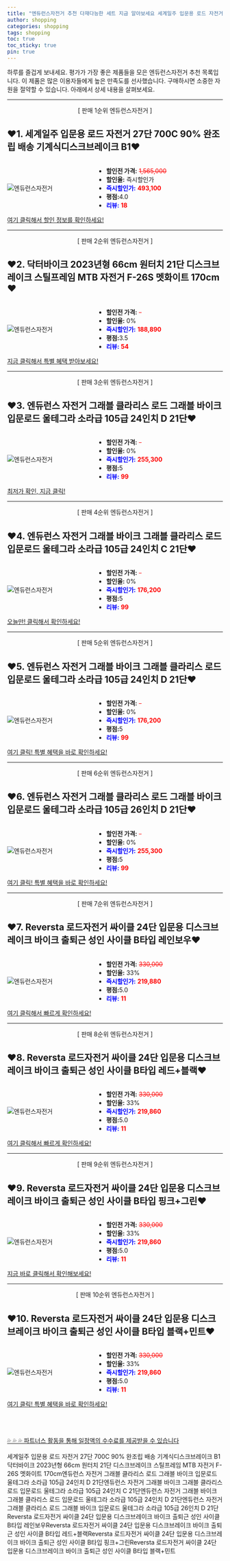 ```yaml
---
title: "엔듀런스자전거 추천 다재다능한 세트 지금 알아보세요 세계일주 입문용 로드 자전거 27단"
author: shopping
categories: shopping
tags: shopping
toc: true
toc_sticky: true
pin: true
---
```

하루를 즐겁게 보내세요. 평가가 가장 좋은 제품들을 모은 엔듀런스자전거 추천 목록입니다. 이 제품은 많은 이용자들에게 높은 만족도를 선사했습니다. 구매하시면 소중한 자원을 절약할 수 있습니다. 아래에서 상세 내용을 살펴보세요.

---
<p class="toplist" style="margin: 0 auto; display: block; width: fit-content;">[ 판매 1순위 엔듀런스자전거 ]</p>

<h2><strong>❤️1. 세계일주 입문용 로드 자전거 27단 700C 90% 완조립 배송 기계식디스크브레이크 B1❤️</strong></h2>

<div style="display: flex; align-items: center;">
    <div style="flex: 0.4;">
        <img src="https://thumbnail6.coupangcdn.com/thumbnails/remote/230x230ex/image/vendor_inventory/7d34/cdae0c8ad72a24a0a3a0371c2abfdf502b1d11968e0cba6b11a96c115370.jpg" alt="엔듀런스자전거" style="max-width: 100%;">
    </div>
    <div style="flex: 0.6; margin-left: 10px;">
        <ul>
            <li><strong>할인전 가격:</strong> <del style="color: red;">1,565,000</del></li>
            <li><strong>할인율:</strong> 즉시할인가</li>
            <li><span style='color:blue'><strong>즉시할인가:</strong></span> <span style='color:red'><strong>493,100</strong></span></li>
            <li><strong>평점:</strong>4.0</li>
            <li><span style='color:blue'><strong>리뷰:</strong></span> <span style='color:red'><strong>18</strong></span></li>
        </ul>
    </div>
</div>
<div class="center">
    <a href="https://selin100587001.github.io?lptag=AF9450613&subid=githubio&pageKey=6617013611&traceid=V0-153&itemId=15028802374&vendorItemId=85282689787" class="myButton">
        여기 클릭해서 할인 정보를 확인하세요!
    </a>
</div>


---
<p class="toplist" style="margin: 0 auto; display: block; width: fit-content;">[ 판매 2순위 엔듀런스자전거 ]</p>

<h2><strong>❤️2. 닥터바이크 2023년형 66cm 원터치 21단 디스크브레이크 스틸프레임 MTB 자전거 F-26S 멧화이트 170cm❤️</strong></h2>

<div style="display: flex; align-items: center;">
    <div style="flex: 0.4;">
        <img src="https://thumbnail6.coupangcdn.com/thumbnails/remote/230x230ex/image/retail/images/2023/08/01/10/4/f57c8464-e061-4d74-b986-b5f2c8efdb3d.jpg" alt="엔듀런스자전거" style="max-width: 100%;">
    </div>
    <div style="flex: 0.6; margin-left: 10px;">
        <ul>
            <li><strong>할인전 가격:</strong> <del style="color: red;">-</del></li>
            <li><strong>할인율:</strong> 0%</li>
            <li><span style='color:blue'><strong>즉시할인가:</strong></span> <span style='color:red'><strong>188,890</strong></span></li>
            <li><strong>평점:</strong>3.5</li>
            <li><span style='color:blue'><strong>리뷰:</strong></span> <span style='color:red'><strong>54</strong></span></li>
        </ul>
    </div>
</div>
<div class="center">
    <a href="https://selin100587001.github.io?lptag=AF9450613&subid=githubio&pageKey=7502856956&traceid=V0-153&itemId=19643458451&vendorItemId=86749628948" class="myButton">
        지금 클릭해서 특별 혜택 받아보세요!
    </a>
</div>


---
<p class="toplist" style="margin: 0 auto; display: block; width: fit-content;">[ 판매 3순위 엔듀런스자전거 ]</p>

<h2><strong>❤️3. 엔듀런스 자전거 그래블 클라리스 로드 그래블 바이크 입문로드 울테그라 소라급 105급 24인치 D 21단❤️</strong></h2>

<div style="display: flex; align-items: center;">
    <div style="flex: 0.4;">
        <img src="https://thumbnail6.coupangcdn.com/thumbnails/remote/230x230ex/image/vendor_inventory/c095/f8df591c1d98c0bd97dfdc3d851b83da18fcd861b96ce0f77f0f82135916.jpg" alt="엔듀런스자전거" style="max-width: 100%;">
    </div>
    <div style="flex: 0.6; margin-left: 10px;">
        <ul>
            <li><strong>할인전 가격:</strong> <del style="color: red;">-</del></li>
            <li><strong>할인율:</strong> 0%</li>
            <li><span style='color:blue'><strong>즉시할인가:</strong></span> <span style='color:red'><strong>255,300</strong></span></li>
            <li><strong>평점:</strong>5</li>
            <li><span style='color:blue'><strong>리뷰:</strong></span> <span style='color:red'><strong>99</strong></span></li>
        </ul>
    </div>
</div>
<div class="center">
    <a href="https://selin100587001.github.io?lptag=AF9450613&subid=githubio&pageKey=7134507071&traceid=V0-153&itemId=17897921757&vendorItemId=85060769315" class="myButton">
        최저가 확인, 지금 클릭!
    </a>
</div>


---
<p class="toplist" style="margin: 0 auto; display: block; width: fit-content;">[ 판매 4순위 엔듀런스자전거 ]</p>

<h2><strong>❤️4. 엔듀런스 자전거 그래블 바이크 그래블 클라리스 로드 입문로드 울테그라 소라급 105급 24인치 C 21단❤️</strong></h2>

<div style="display: flex; align-items: center;">
    <div style="flex: 0.4;">
        <img src="https://thumbnail10.coupangcdn.com/thumbnails/remote/230x230ex/image/vendor_inventory/870b/7ec7cc50634582238b6a093aa52735462d1f738cd9c32f1ebe7216570910.png" alt="엔듀런스자전거" style="max-width: 100%;">
    </div>
    <div style="flex: 0.6; margin-left: 10px;">
        <ul>
            <li><strong>할인전 가격:</strong> <del style="color: red;">-</del></li>
            <li><strong>할인율:</strong> 0%</li>
            <li><span style='color:blue'><strong>즉시할인가:</strong></span> <span style='color:red'><strong>176,200</strong></span></li>
            <li><strong>평점:</strong>5</li>
            <li><span style='color:blue'><strong>리뷰:</strong></span> <span style='color:red'><strong>99</strong></span></li>
        </ul>
    </div>
</div>
<div class="center">
    <a href="https://selin100587001.github.io?lptag=AF9450613&subid=githubio&pageKey=7134507574&traceid=V0-153&itemId=17897923259&vendorItemId=85060770730" class="myButton">
        오늘만! 클릭해서 확인하세요!
    </a>
</div>


---
<p class="toplist" style="margin: 0 auto; display: block; width: fit-content;">[ 판매 5순위 엔듀런스자전거 ]</p>

<h2><strong>❤️5. 엔듀런스 자전거 그래블 바이크 그래블 클라리스 로드 입문로드 울테그라 소라급 105급 24인치 D 21단❤️</strong></h2>

<div style="display: flex; align-items: center;">
    <div style="flex: 0.4;">
        <img src="https://thumbnail10.coupangcdn.com/thumbnails/remote/230x230ex/image/vendor_inventory/870b/7ec7cc50634582238b6a093aa52735462d1f738cd9c32f1ebe7216570910.png" alt="엔듀런스자전거" style="max-width: 100%;">
    </div>
    <div style="flex: 0.6; margin-left: 10px;">
        <ul>
            <li><strong>할인전 가격:</strong> <del style="color: red;">-</del></li>
            <li><strong>할인율:</strong> 0%</li>
            <li><span style='color:blue'><strong>즉시할인가:</strong></span> <span style='color:red'><strong>176,200</strong></span></li>
            <li><strong>평점:</strong>5</li>
            <li><span style='color:blue'><strong>리뷰:</strong></span> <span style='color:red'><strong>99</strong></span></li>
        </ul>
    </div>
</div>
<div class="center">
    <a href="https://selin100587001.github.io?lptag=AF9450613&subid=githubio&pageKey=7134507574&traceid=V0-153&itemId=17897923264&vendorItemId=85060770738" class="myButton">
        여기 클릭! 특별 혜택을 바로 확인하세요!
    </a>
</div>


---
<p class="toplist" style="margin: 0 auto; display: block; width: fit-content;">[ 판매 6순위 엔듀런스자전거 ]</p>

<h2><strong>❤️6. 엔듀런스 자전거 그래블 클라리스 로드 그래블 바이크 입문로드 울테그라 소라급 105급 26인치 D 21단❤️</strong></h2>

<div style="display: flex; align-items: center;">
    <div style="flex: 0.4;">
        <img src="https://thumbnail6.coupangcdn.com/thumbnails/remote/230x230ex/image/vendor_inventory/c095/f8df591c1d98c0bd97dfdc3d851b83da18fcd861b96ce0f77f0f82135916.jpg" alt="엔듀런스자전거" style="max-width: 100%;">
    </div>
    <div style="flex: 0.6; margin-left: 10px;">
        <ul>
            <li><strong>할인전 가격:</strong> <del style="color: red;">-</del></li>
            <li><strong>할인율:</strong> 0%</li>
            <li><span style='color:blue'><strong>즉시할인가:</strong></span> <span style='color:red'><strong>255,300</strong></span></li>
            <li><strong>평점:</strong>5</li>
            <li><span style='color:blue'><strong>리뷰:</strong></span> <span style='color:red'><strong>99</strong></span></li>
        </ul>
    </div>
</div>
<div class="center">
    <a href="https://selin100587001.github.io?lptag=AF9450613&subid=githubio&pageKey=7134507071&traceid=V0-153&itemId=17897921753&vendorItemId=85060769305" class="myButton">
        여기 클릭! 특별 혜택을 바로 확인하세요!
    </a>
</div>


---
<p class="toplist" style="margin: 0 auto; display: block; width: fit-content;">[ 판매 7순위 엔듀런스자전거 ]</p>

<h2><strong>❤️7. Reversta 로드자전거 싸이클 24단 입문용 디스크브레이크 바이크 출퇴근 성인 사이클 B타입 레인보우❤️</strong></h2>

<div style="display: flex; align-items: center;">
    <div style="flex: 0.4;">
        <img src="https://thumbnail6.coupangcdn.com/thumbnails/remote/230x230ex/image/vendor_inventory/ef3a/d329ca45bf104756f967b2550d026d7e089fd3cf1fd468a3ee78d8570163.jpg" alt="엔듀런스자전거" style="max-width: 100%;">
    </div>
    <div style="flex: 0.6; margin-left: 10px;">
        <ul>
            <li><strong>할인전 가격:</strong> <del style="color: red;">330,000</del></li>
            <li><strong>할인율:</strong> 33%</li>
            <li><span style='color:blue'><strong>즉시할인가:</strong></span> <span style='color:red'><strong>219,880</strong></span></li>
            <li><strong>평점:</strong>5.0</li>
            <li><span style='color:blue'><strong>리뷰:</strong></span> <span style='color:red'><strong>11</strong></span></li>
        </ul>
    </div>
</div>
<div class="center">
    <a href="https://selin100587001.github.io?lptag=AF9450613&subid=githubio&pageKey=8206842245&traceid=V0-153&itemId=23573266211&vendorItemId=90599197772" class="myButton">
        여기 클릭해서 빠르게 확인하세요!
    </a>
</div>


---
<p class="toplist" style="margin: 0 auto; display: block; width: fit-content;">[ 판매 8순위 엔듀런스자전거 ]</p>

<h2><strong>❤️8. Reversta 로드자전거 싸이클 24단 입문용 디스크브레이크 바이크 출퇴근 성인 사이클 B타입 레드+블랙❤️</strong></h2>

<div style="display: flex; align-items: center;">
    <div style="flex: 0.4;">
        <img src="https://thumbnail6.coupangcdn.com/thumbnails/remote/230x230ex/image/vendor_inventory/ef3a/d329ca45bf104756f967b2550d026d7e089fd3cf1fd468a3ee78d8570163.jpg" alt="엔듀런스자전거" style="max-width: 100%;">
    </div>
    <div style="flex: 0.6; margin-left: 10px;">
        <ul>
            <li><strong>할인전 가격:</strong> <del style="color: red;">330,000</del></li>
            <li><strong>할인율:</strong> 33%</li>
            <li><span style='color:blue'><strong>즉시할인가:</strong></span> <span style='color:red'><strong>219,860</strong></span></li>
            <li><strong>평점:</strong>5.0</li>
            <li><span style='color:blue'><strong>리뷰:</strong></span> <span style='color:red'><strong>11</strong></span></li>
        </ul>
    </div>
</div>
<div class="center">
    <a href="https://selin100587001.github.io?lptag=AF9450613&subid=githubio&pageKey=8206842245&traceid=V0-153&itemId=23573266133&vendorItemId=90599197659" class="myButton">
        여기 클릭해서 빠르게 확인하세요!
    </a>
</div>


---
<p class="toplist" style="margin: 0 auto; display: block; width: fit-content;">[ 판매 9순위 엔듀런스자전거 ]</p>

<h2><strong>❤️9. Reversta 로드자전거 싸이클 24단 입문용 디스크브레이크 바이크 출퇴근 성인 사이클 B타입 핑크+그린❤️</strong></h2>

<div style="display: flex; align-items: center;">
    <div style="flex: 0.4;">
        <img src="https://thumbnail6.coupangcdn.com/thumbnails/remote/230x230ex/image/vendor_inventory/ef3a/d329ca45bf104756f967b2550d026d7e089fd3cf1fd468a3ee78d8570163.jpg" alt="엔듀런스자전거" style="max-width: 100%;">
    </div>
    <div style="flex: 0.6; margin-left: 10px;">
        <ul>
            <li><strong>할인전 가격:</strong> <del style="color: red;">330,000</del></li>
            <li><strong>할인율:</strong> 33%</li>
            <li><span style='color:blue'><strong>즉시할인가:</strong></span> <span style='color:red'><strong>219,860</strong></span></li>
            <li><strong>평점:</strong>5.0</li>
            <li><span style='color:blue'><strong>리뷰:</strong></span> <span style='color:red'><strong>11</strong></span></li>
        </ul>
    </div>
</div>
<div class="center">
    <a href="https://selin100587001.github.io?lptag=AF9450613&subid=githubio&pageKey=8206842245&traceid=V0-153&itemId=23573266282&vendorItemId=90599197865" class="myButton">
        지금 바로 클릭해서 확인해보세요!
    </a>
</div>


---
<p class="toplist" style="margin: 0 auto; display: block; width: fit-content;">[ 판매 10순위 엔듀런스자전거 ]</p>

<h2><strong>❤️10. Reversta 로드자전거 싸이클 24단 입문용 디스크브레이크 바이크 출퇴근 성인 사이클 B타입 블랙+민트❤️</strong></h2>

<div style="display: flex; align-items: center;">
    <div style="flex: 0.4;">
        <img src="https://thumbnail6.coupangcdn.com/thumbnails/remote/230x230ex/image/vendor_inventory/ef3a/d329ca45bf104756f967b2550d026d7e089fd3cf1fd468a3ee78d8570163.jpg" alt="엔듀런스자전거" style="max-width: 100%;">
    </div>
    <div style="flex: 0.6; margin-left: 10px;">
        <ul>
            <li><strong>할인전 가격:</strong> <del style="color: red;">330,000</del></li>
            <li><strong>할인율:</strong> 33%</li>
            <li><span style='color:blue'><strong>즉시할인가:</strong></span> <span style='color:red'><strong>219,860</strong></span></li>
            <li><strong>평점:</strong>5.0</li>
            <li><span style='color:blue'><strong>리뷰:</strong></span> <span style='color:red'><strong>11</strong></span></li>
        </ul>
    </div>
</div>
<div class="center">
    <a href="https://selin100587001.github.io?lptag=AF9450613&subid=githubio&pageKey=8206842245&traceid=V0-153&itemId=23573266184&vendorItemId=90599197739" class="myButton">
        여기 클릭! 특별 혜택을 바로 확인하세요!
    </a>
</div>

<br><br><br>[💦 💦 💦 파트너스 활동을 통해 일정액의 수수료를 제공받을 수 있습니다](https://link.coupang.com/a/bcpT2c)<br><br>세계일주 입문용 로드 자전거 27단 700C 90% 완조립 배송 기계식디스크브레이크 B1닥터바이크 2023년형 66cm 원터치 21단 디스크브레이크 스틸프레임 MTB 자전거 F-26S 멧화이트 170cm엔듀런스 자전거 그래블 클라리스 로드 그래블 바이크 입문로드 울테그라 소라급 105급 24인치 D 21단엔듀런스 자전거 그래블 바이크 그래블 클라리스 로드 입문로드 울테그라 소라급 105급 24인치 C 21단엔듀런스 자전거 그래블 바이크 그래블 클라리스 로드 입문로드 울테그라 소라급 105급 24인치 D 21단엔듀런스 자전거 그래블 클라리스 로드 그래블 바이크 입문로드 울테그라 소라급 105급 26인치 D 21단Reversta 로드자전거 싸이클 24단 입문용 디스크브레이크 바이크 출퇴근 성인 사이클 B타입 레인보우Reversta 로드자전거 싸이클 24단 입문용 디스크브레이크 바이크 출퇴근 성인 사이클 B타입 레드+블랙Reversta 로드자전거 싸이클 24단 입문용 디스크브레이크 바이크 출퇴근 성인 사이클 B타입 핑크+그린Reversta 로드자전거 싸이클 24단 입문용 디스크브레이크 바이크 출퇴근 성인 사이클 B타입 블랙+민트